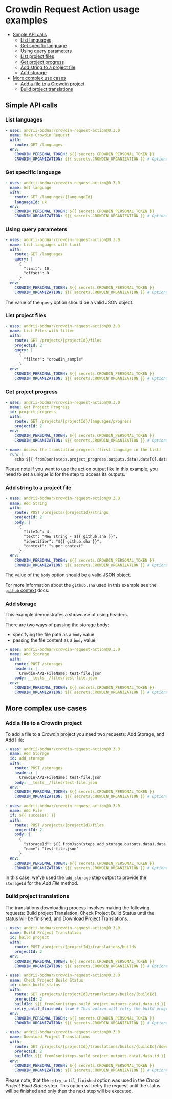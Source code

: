 # Crowdin Request Action usage examples

- [Simple API calls](#simple-api-calls)
  - [List languages](#list-languages)
  - [Get specific language](#get-specific-language)
  - [Using query parameters](#using-query-parameters)
  - [List project files](#list-project-files)
  - [Get project progress](#get-project-progress)
  - [Add string to a project file](#add-string-to-a-project-file)
  - [Add storage](#add-storage)
- [More complex use cases](#more-complex-use-cases)
  - [Add a file to a Crowdin project](#add-a-file-to-a-crowdin-project)
  - [Build project translations](#build-project-translations)

## Simple API calls

### List languages

```yaml
- uses: andrii-bodnar/crowdin-request-action@0.3.0
  name: Make Crowdin Request
  with:
    route: GET /languages
  env:
    CROWDIN_PERSONAL_TOKEN: ${{ secrets.CROWDIN_PERSONAL_TOKEN }}
    CROWDIN_ORGANIZATION: ${{ secrets.CROWDIN_ORGANIZATION }} # Optional
```

### Get specific language

```yaml
- uses: andrii-bodnar/crowdin-request-action@0.3.0
  name: Get language
  with:
    route: GET /languages/{languageId}
    languageId: uk
  env:
    CROWDIN_PERSONAL_TOKEN: ${{ secrets.CROWDIN_PERSONAL_TOKEN }}
    CROWDIN_ORGANIZATION: ${{ secrets.CROWDIN_ORGANIZATION }} # Optional
```

### Using query parameters

```yaml
- uses: andrii-bodnar/crowdin-request-action@0.3.0
  name: List languages with limit
  with:
    route: GET /languages
    query: |
      {
        "limit": 10,
        "offset": 0
      }
  env:
    CROWDIN_PERSONAL_TOKEN: ${{ secrets.CROWDIN_PERSONAL_TOKEN }}
    CROWDIN_ORGANIZATION: ${{ secrets.CROWDIN_ORGANIZATION }} # Optional
```

The value of the `query` option should be a valid JSON object.

### List project files

```yaml
- uses: andrii-bodnar/crowdin-request-action@0.3.0
  name: List Files with filter
  with:
    route: GET /projects/{projectId}/files
    projectId: 2
    query: |
      {
        "filter": "crowdin_sample"
      }
  env:
    CROWDIN_PERSONAL_TOKEN: ${{ secrets.CROWDIN_PERSONAL_TOKEN }}
    CROWDIN_ORGANIZATION: ${{ secrets.CROWDIN_ORGANIZATION }} # Optional
```

### Get project progress

```yaml
- uses: andrii-bodnar/crowdin-request-action@0.3.0
  name: Get Project Progress
  id: project_progress
  with:
    route: GET /projects/{projectId}/languages/progress
    projectId: 2
  env:
    CROWDIN_PERSONAL_TOKEN: ${{ secrets.CROWDIN_PERSONAL_TOKEN }}
    CROWDIN_ORGANIZATION: ${{ secrets.CROWDIN_ORGANIZATION }} # Optional

- name: Access the translation progress (first language in the list)
  run: |
    echo ${{ fromJson(steps.project_progress.outputs.data).data[0].data.translationProgress }}
```

Please note if you want to use the action output like in this example, you need to set a unique id for the step to access its outputs.

### Add string to a project file

```yaml
- uses: andrii-bodnar/crowdin-request-action@0.3.0
  name: Add String
  with:
    route: POST /projects/{projectId}/strings
    projectId: 2
    body: |
      {
        "fileId": 4,
        "text": "New string - ${{ github.sha }}",
        "identifier": "${{ github.sha }}",
        "context": "super context"
      }
  env:
    CROWDIN_PERSONAL_TOKEN: ${{ secrets.CROWDIN_PERSONAL_TOKEN }}
    CROWDIN_ORGANIZATION: ${{ secrets.CROWDIN_ORGANIZATION }} # Optional
```

The value of the `body` option should be a valid JSON object.

For more information about the `github.sha` used in this example see the [`github` context](https://docs.github.com/en/actions/learn-github-actions/contexts#github-context) docs.

### Add storage

This example demonstrates a showcase of using headers.

There are two ways of passing the storage body:

- specifying the file path as a `body` value
- passing the file content as a `body` value

```yaml
- uses: andrii-bodnar/crowdin-request-action@0.3.0
  name: Add Storage
  with:
    route: POST /storages
    headers: |
      Crowdin-API-FileName: test-file.json
    body: __tests__/files/test-file.json
  env:
    CROWDIN_PERSONAL_TOKEN: ${{ secrets.CROWDIN_PERSONAL_TOKEN }}
    CROWDIN_ORGANIZATION: ${{ secrets.CROWDIN_ORGANIZATION }} # Optional
```

## More complex use cases

### Add a file to a Crowdin project

To add a file to a Crowdin project you need two requests: Add Storage, and Add File:

```yaml
- uses: andrii-bodnar/crowdin-request-action@0.3.0
  name: Add Storage
  id: add_storage
  with:
    route: POST /storages
    headers: |
      Crowdin-API-FileName: test-file.json
    body: __tests__/files/test-file.json
  env:
    CROWDIN_PERSONAL_TOKEN: ${{ secrets.CROWDIN_PERSONAL_TOKEN }}
    CROWDIN_ORGANIZATION: ${{ secrets.CROWDIN_ORGANIZATION }} # Optional

- uses: andrii-bodnar/crowdin-request-action@0.3.0
  name: Add File
  if: ${{ success() }}
  with:
    route: POST /projects/{projectId}/files
    projectId: 2
    body: |
      {
        "storageId": ${{ fromJson(steps.add_storage.outputs.data).data.id }},
        "name": "test-file.json"
      }
  env:
    CROWDIN_PERSONAL_TOKEN: ${{ secrets.CROWDIN_PERSONAL_TOKEN }}
    CROWDIN_ORGANIZATION: ${{ secrets.CROWDIN_ORGANIZATION }} # Optional
```

In this case, we've used the `add_storage` step output to provide the `storageId` for the _Add File_ method.

### Build project translations

The translations downloading process involves making the following requests: Build project Translation, Check Project Build Status until the status will be finished, and Download Project Translations.

```yaml
- uses: andrii-bodnar/crowdin-request-action@0.3.0
  name: Build Project Translation
  id: build_project
  with:
    route: POST /projects/{projectId}/translations/builds
    projectId: 2
  env:
    CROWDIN_PERSONAL_TOKEN: ${{ secrets.CROWDIN_PERSONAL_TOKEN }}
    CROWDIN_ORGANIZATION: ${{ secrets.CROWDIN_ORGANIZATION }} # Optional

- uses: andrii-bodnar/crowdin-request-action@0.3.0
  name: Check Project Build Status
  id: check_build_status
  with:
    route: GET /projects/{projectId}/translations/builds/{buildId}
    projectId: 2
    buildId: ${{ fromJson(steps.build_project.outputs.data).data.id }}
    retry_until_finished: true # This option will retry the build progress checking until finished
  env:
    CROWDIN_PERSONAL_TOKEN: ${{ secrets.CROWDIN_PERSONAL_TOKEN }}
    CROWDIN_ORGANIZATION: ${{ secrets.CROWDIN_ORGANIZATION }} # Optional

- uses: andrii-bodnar/crowdin-request-action@0.3.0
  name: Download Project Translations
  with:
    route: GET /projects/{projectId}/translations/builds/{buildId}/download
    projectId: 2
    buildId: ${{ fromJson(steps.build_project.outputs.data).data.id }}
  env:
    CROWDIN_PERSONAL_TOKEN: ${{ secrets.CROWDIN_PERSONAL_TOKEN }}
    CROWDIN_ORGANIZATION: ${{ secrets.CROWDIN_ORGANIZATION }} # Optional
```

Please note, that the `retry_until_finished` option was used in the _Check Project Build Status_ step. This option will retry the request until the status will be finished and only then the next step will be executed.
